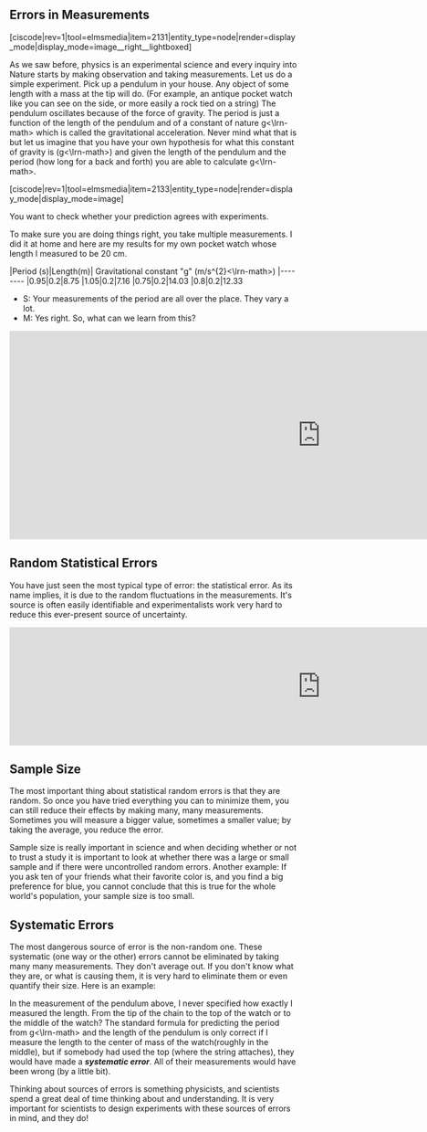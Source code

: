 ## Errors in Measurements

[ciscode|rev=1|tool=elmsmedia|item=2131|entity_type=node|render=display_mode|display_mode=image__right__lightboxed]

As we saw before, physics is an experimental science and every inquiry into Nature starts by making observation and taking measurements. Let us do a simple experiment. Pick up a pendulum in your house. Any object of some length with a mass at the tip will do. (For example, an antique pocket watch like you can see on the side, or more easily a rock tied on a string) The pendulum oscillates because of the force of gravity. The period is just a function of the length of the pendulum and of a constant of nature <lrn-math>g<\lrn-math> which is called the gravitational acceleration. Never mind what that is but let us imagine that you have your own hypothesis for what this constant of gravity is (<lrn-math>g<\lrn-math>) and given the length of the pendulum and the period (how long for a back and forth) you are able to calculate <lrn-math>g<\lrn-math>.

[ciscode|rev=1|tool=elmsmedia|item=2133|entity_type=node|render=display_mode|display_mode=image]

You want to check whether your prediction agrees with experiments.

To make sure you are doing things right, you take multiple measurements. I did it at home and here are my results for my own pocket watch whose length I measured to be 20 cm.

|Period (s)|Length(m)| Gravitational constant "g" (<lrn-math>m/s^{2}<\lrn-math>)
|--------
|0.95|0.2|8.75
|1.05|0.2|7.16
|0.75|0.2|14.03
|0.8|0.2|12.33

- S: Your measurements of the period are all over the place. They vary a lot.
- M: Yes right. So, what can we learn from this?

<iframe src="https://h5p.org/h5p/embed/82373" width="1090" height="365" frameborder="0" allowfullscreen="allowfullscreen"></iframe><script src="https://h5p.org/sites/all/modules/h5p/library/js/h5p-resizer.js" charset="UTF-8"></script>

Random Statistical Errors
-------------------------

You have just seen the most typical type of error: the statistical error. As its name implies, it is due to the random fluctuations in the measurements. It's source is often easily identifiable and experimentalists work very hard to reduce this ever-present source of uncertainty.

<iframe src="https://h5p.org/h5p/embed/82375" width="1090" height="207" frameborder="0" allowfullscreen="allowfullscreen"></iframe><script src="https://h5p.org/sites/all/modules/h5p/library/js/h5p-resizer.js" charset="UTF-8"></script>

## Sample Size

The most important thing about statistical random errors is that they are random. So once you have tried everything you can to minimize them, you can still reduce their effects by making many, many measurements. Sometimes you will measure a bigger value, sometimes a smaller value; by taking the average, you reduce the error.

Sample size is really important in science and when deciding whether or not to trust a study it is important to look at whether there was a large or small sample and if there were uncontrolled random errors. Another example: If you ask ten of your friends  what their favorite color is, and you find a big preference for blue, you cannot conclude that this is true for the whole world's population, your sample size is too small.

## Systematic Errors

The most dangerous source of error is the non-random one. These systematic (one way or the other) errors cannot be eliminated by taking many many measurements. They don't average out. If you don't know what they are, or what is causing them, it is very hard to eliminate them or even quantify their size. Here is an example:

In the measurement of the pendulum above, I never specified how exactly I measured the length. From the tip of the chain to the top of the watch or to the middle of the watch? The standard formula for predicting the period from <lrn-math>g<\lrn-math> and the length of the pendulum is only correct if I measure the length to the center of mass of the watch(roughly in the middle), but if somebody had used the top (where the string attaches), they would have made a **_systematic error_**. All of their measurements would have been wrong (by a little bit).

Thinking about sources of errors is something physicists, and scientists spend a great deal of time thinking about and understanding. It is very important for scientists to design experiments with these sources of errors in mind, and they do!